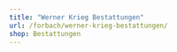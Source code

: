 ```yaml
---
title: "Werner Krieg Bestattungen"
url: /forbach/werner-krieg-bestattungen/
shop: Bestattungen
---
```

